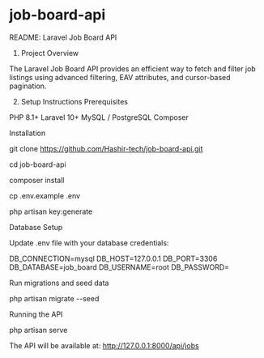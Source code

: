# job-board-api

README: Laravel Job Board API

1. Project Overview

The Laravel Job Board API provides an efficient way to fetch and filter job listings using advanced filtering, EAV attributes, and cursor-based pagination.

2. Setup Instructions
Prerequisites

PHP 8.1+
Laravel 10+
MySQL / PostgreSQL
Composer


Installation

git clone https://github.com/Hashir-tech/job-board-api.git

cd job-board-api

composer install

cp .env.example .env

php artisan key:generate

Database Setup

Update .env file with your database credentials:

DB_CONNECTION=mysql
DB_HOST=127.0.0.1
DB_PORT=3306
DB_DATABASE=job_board
DB_USERNAME=root
DB_PASSWORD=

Run migrations and seed data

php artisan migrate --seed

Running the API

php artisan serve

The API will be available at: http://127.0.0.1:8000/api/jobs
